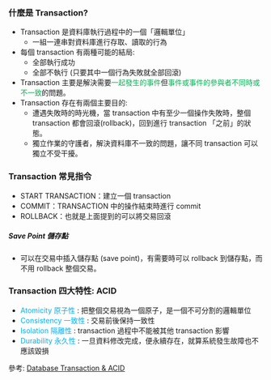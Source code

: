 
### 什麼是 Transaction?
- Transaction 是資料庫執行過程中的一個「邏輯單位」
	- 一組一連串對資料庫進行存取、讀取的行為
- 每個 transaction 有兩種可能的結局: 
	- 全部執行成功
	- 全部不執行 (只要其中一個行為失敗就全部回滾)
- Transaction 主要是解決需要<span style="color:rgb(0, 176, 80)">一起發生的事件</span>但<span style="color:rgb(0, 176, 80)">事件或事件的參與者不同時或不一致</span>的問題。
- Transaction 存在有兩個主要目的:
	- 遭遇失敗時的時光機，當 transaction 中有至少一個操作失敗時，整個 transaction 都會回滾(rollback)，回到進行 transaction 「之前」的狀態。
	- 獨立作業的守護者，解決資料庫不一致的問題，讓不同 transaction 可以獨立不受干擾。
### Transaction 常見指令
- START TRANSACTION：建立一個 transaction
- COMMIT：TRANSACTION 中的操作結束時進行 commit
- ROLLBACK：也就是上面提到的可以將交易回滾
##### Save Point 儲存點
- 可以在交易中插入儲存點 (save point)，有需要時可以 rollback 到儲存點，而不用 rollback 整個交易。
### Transaction 四大特性: ACID
- <span style="color:rgb(0, 176, 240)">Atomicity 原子性</span> : 把整個交易視為一個原子，是一個不可分割的邏輯單位
- <span style="color:rgb(0, 176, 240)">Consistency 一致性</span> : 交易前後保持一致性
- <span style="color:rgb(0, 176, 240)">Isolation 隔離性</span> : transaction 過程中不能被其他 transaction 影響
- <span style="color:rgb(0, 176, 240)">Durability 永久性</span> : 一旦資料修改完成，便永續存在，就算系統發生故障也不應該毀損

參考: [Database Transaction & ACID](https://oldmo860617.medium.com/database-transaction-acid-156a3b75845e)
